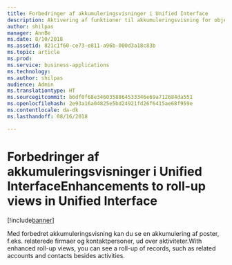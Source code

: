 ```yaml
---
title: Forbedringer af akkumuleringsvisninger i Unified Interface
description: Aktivering af funktioner til akkumuleringsvisning for objekter ud over aktiviteter
author: shilpas
manager: AnnBe
ms.date: 8/10/2018
ms.assetid: 821c1f60-ce73-e811-a96b-000d3a18c83b
ms.topic: article
ms.prod: 
ms.service: business-applications
ms.technology: 
ms.author: shilpas
audience: Admin
ms.translationtype: HT
ms.sourcegitcommit: b6df0f68e3460358864533346e69a712684da551
ms.openlocfilehash: 2e93a16a04825e5bd24921fd26f6415ae68f959e
ms.contentlocale: da-dk
ms.lasthandoff: 08/16/2018

---
```

# <a name="enhancements-to-roll-up-views-in-unified-interface"></a><span data-ttu-id="de02f-103">Forbedringer af akkumuleringsvisninger i Unified Interface</span><span class="sxs-lookup"><span data-stu-id="de02f-103">Enhancements to roll-up views in Unified Interface</span></span>


[!include[banner](../../includes/banner.md)]

<span data-ttu-id="de02f-104">Med forbedret akkumuleringsvisning kan du se en akkumulering af poster, f.eks. relaterede firmaer og kontaktpersoner, ud over aktiviteter.</span><span class="sxs-lookup"><span data-stu-id="de02f-104">With enhanced roll-up views, you can see a roll-up of records, such as related accounts and contacts besides activities.</span></span>

